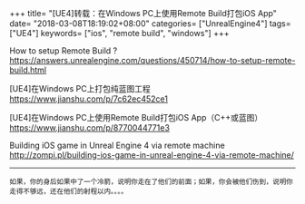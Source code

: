 +++
title= "[UE4]转载：在Windows PC上使用Remote Build打包iOS App"
date= "2018-03-08T18:19:02+08:00"
categories= ["UnrealEngine4"]
tags= ["UE4"]
keywords= ["ios", "remote build", "windows"]
+++

How to setup Remote Build ?  
https://answers.unrealengine.com/questions/450714/how-to-setup-remote-build.html


[UE4]在Windows PC上打包纯蓝图工程
https://www.jianshu.com/p/7c62ec452ce1

[UE4]在Windows PC上使用Remote Build打包iOS App（C++或蓝图）  
https://www.jianshu.com/p/8770044771e3

Building iOS game in Unreal Engine 4 via remote machine  
http://zompi.pl/building-ios-game-in-unreal-engine-4-via-remote-machine/

***
`如果，你的身后如果中了一个冷箭，说明你走在了他们的前面；如果，你会被他们伤到，说明你走得不够远，还在他们的射程以内。。。。`